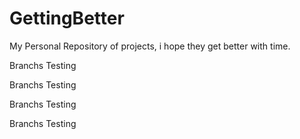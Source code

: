 # GettingBetter
My Personal Repository of projects, i hope they get better with time. 

Branchs Testing

Branchs Testing

Branchs Testing

Branchs Testing

